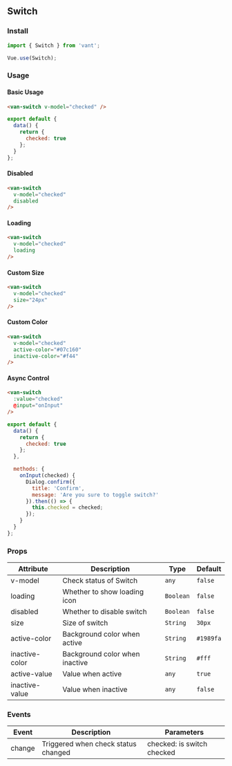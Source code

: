 ## Switch

### Install
``` javascript
import { Switch } from 'vant';

Vue.use(Switch);
```

### Usage

#### Basic Usage

```html
<van-switch v-model="checked" />
```

```javascript
export default {
  data() {
    return {
      checked: true
    };
  }
};  
```

#### Disabled

```html
<van-switch
  v-model="checked"
  disabled
/>
```

#### Loading

```html
<van-switch
  v-model="checked"
  loading
/>
```

#### Custom Size

```html
<van-switch
  v-model="checked"
  size="24px"
/>
```

#### Custom Color

```html
<van-switch
  v-model="checked"
  active-color="#07c160"
  inactive-color="#f44"
/>
```

#### Async Control

```html
<van-switch
  :value="checked"
  @input="onInput"
/>
```

```js
export default {
  data() {
    return {
      checked: true
    };
  },

  methods: {
    onInput(checked) {
      Dialog.confirm({
        title: 'Confirm',
        message: 'Are you sure to toggle switch?'
      }).then(() => {
        this.checked = checked;
      });
    }
  }
};  
```

### Props

| Attribute | Description | Type | Default |
|------|------|------|------|
| v-model | Check status of Switch | `any` | `false` |
| loading | Whether to show loading icon | `Boolean` | `false` |
| disabled | Whether to disable switch | `Boolean` | `false` |
| size | Size of switch | `String` | `30px` |
| active-color | Background color when active | `String` | `#1989fa` |
| inactive-color | Background color when inactive | `String` | `#fff` |
| active-value | Value when active | `any` | `true` |
| inactive-value | Value when inactive | `any` | `false` |

### Events

| Event | Description | Parameters |
|------|------|------|
| change | Triggered when check status changed | checked: is switch checked |

